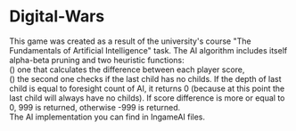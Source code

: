 # Digital-Wars
This game was created as a result of the university's course "The Fundamentals of Artificial Intelligence" task.
The AI algorithm includes itself alpha-beta pruning and two heuristic functions: <br />
() one that calculates the difference between each player score, <br />
() the second one checks if the last child has no childs. If the depth of last child is equal to foresight count of AI, it returns 0 (because at this point the last child will always have no childs). If score difference is more or equal to 0, 999 is returned, otherwise -999 is returned. <br />
The AI implementation you can find in IngameAI files.
